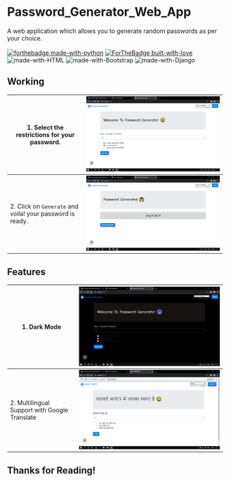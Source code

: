 # Password_Generator_Web_App

A web application which allows you to generate random passwords as per your choice. <br><br>
[![forthebadge made-with-python](http://ForTheBadge.com/images/badges/made-with-python.svg)](https://www.python.org/)
[![ForTheBadge built-with-love](http://ForTheBadge.com/images/badges/built-with-love.svg)](http://kambojtarun.pythonanywhere.com/)<br>
![made-with-HTML](https://img.shields.io/badge/HTML-5.0-ff5230?style=for-the-badge&logo=HTML5)
![made-with-Bootstrap](https://img.shields.io/badge/Bootstrap-4.0-7f50b5?style=for-the-badge&logo=Bootstrap)
![made-with-Django](https://img.shields.io/badge/Django-3.0-43993d?style=for-the-badge&logo=Django)

## Working

| 1. Select the restrictions for your password. | ![Image not found](/Readme_images/pwg3.png) |
|-----|-----|
| 2. Click on `Generate` and voila! your password is ready. | ![Image not found](/Readme_images/pwg5.png) |

## Features

| 1. Dark Mode | ![Image not found](/Readme_images/pwg6.png) |
|-----|-----|
| 2. Multilingual Support with Google Translate | ![Image not found](/Readme_images/pwg2.png) |

## Thanks for Reading!
